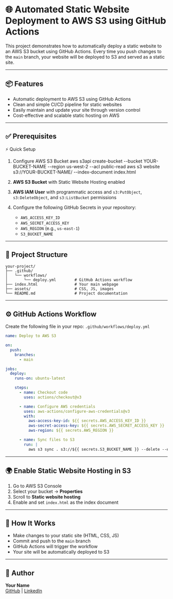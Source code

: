 # 🌐 Automated Static Website Deployment to AWS S3 using GitHub Actions

This project demonstrates how to automatically deploy a static website to an AWS S3 bucket using GitHub Actions. Every time you push changes to the `main` branch, your website will be deployed to S3 and served as a static site.

---

## 📦 Features

- Automatic deployment to AWS S3 using GitHub Actions
- Clean and simple CI/CD pipeline for static websites
- Easily maintain and update your site through version control
- Cost-effective and scalable static hosting on AWS

---

## ✅ Prerequisites
⚡ Quick Setup

1. Configure AWS S3 Bucket
aws s3api create-bucket --bucket YOUR-BUCKET-NAME --region us-west-2 --acl public-read aws s3 website s3://YOUR-BUCKET-NAME/ --index-document index.html

1. **AWS S3 Bucket** with Static Website Hosting enabled  
2. **AWS IAM User** with programmatic access and `s3:PutObject`, `s3:DeleteObject`, and `s3:ListBucket` permissions  
3. Configure the following GitHub Secrets in your repository:
    - `AWS_ACCESS_KEY_ID`
    - `AWS_SECRET_ACCESS_KEY`
    - `AWS_REGION` (e.g., `us-east-1`)
    - `S3_BUCKET_NAME`

---

## 📁 Project Structure

```
your-project/
├── .github/
│   └── workflows/
│       └── deploy.yml        # GitHub Actions workflow
├── index.html                # Your main webpage
├── assets/                   # CSS, JS, images
└── README.md                 # Project documentation
```

---

## ⚙️ GitHub Actions Workflow

Create the following file in your repo: `.github/workflows/deploy.yml`

```yaml
name: Deploy to AWS S3

on:
  push:
    branches:
      - main

jobs:
  deploy:
    runs-on: ubuntu-latest

    steps:
      - name: Checkout code
        uses: actions/checkout@v3

      - name: Configure AWS credentials
        uses: aws-actions/configure-aws-credentials@v3
        with:
          aws-access-key-id: ${{ secrets.AWS_ACCESS_KEY_ID }}
          aws-secret-access-key: ${{ secrets.AWS_SECRET_ACCESS_KEY }}
          aws-region: ${{ secrets.AWS_REGION }}

      - name: Sync files to S3
        run: |
          aws s3 sync . s3://${{ secrets.S3_BUCKET_NAME }} --delete --exclude ".git/*" --exclude ".github/*"
```

---

## 🌍 Enable Static Website Hosting in S3

1. Go to AWS S3 Console  
2. Select your bucket → **Properties**  
3. Scroll to **Static website hosting**  
4. Enable and set `index.html` as the index document

---

## 🚀 How It Works

- Make changes to your static site (HTML, CSS, JS)
- Commit and push to the `main` branch
- GitHub Actions will trigger the workflow
- Your site will be automatically deployed to S3

---


## 🙌 Author

**Your Name**  
[GitHub](https://github.com/rajibul2009) | [LinkedIn](https://linkedin.com/in/your-profile)
